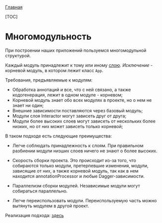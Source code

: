 [Главная](../../main.md)

[TOC]

# Многомодульность

При построении наших приложений пользуемся многомодульной структурой.

Каждый модуль принадлежит к тому или иному [слою](../architect.md).
*Исключение* - корневой модуль, в котором лежит класс `App`.

Требования, предъявляемые к модулям:

- Обработка аннотаций и все, что с ней связано, а также кодогенерация,
лежит в одном модуле - корневом;
- Корневой модуль знает обо всех модулях в проекте, но о нем не знает ни один;
- Внешние зависимости поставляются через базовый модуль;
- Модули слоя Interactor могут зависеть друг от друга;
- Модули более высоких слоев могут зависеть от нескольких более низких, но от них
может зависеть только корневой;

В таком подходе есть следующие преимущества:

- Легче соблюдать принадлежность к слоям. При правильном разбиении модули низших слоев
ничего не знают о более высоких.

- Скорость сборки проекта. Это происходит из-за того, что собираются только модули,
претерпевшие изменения, модули, зависящие от них, а также корневой модуль, так как
в нем находится annotationProcessor и любые Dagger-зависимости.

- Параллелизм сборки модулей. Независимые модули могут собираться параллельно.

- Легче переиспользовать модули. Переиспользуемую часть можно вытянуть
модулем в другой проект.


Реализация подхода: [здесь](../../../template/README.md)